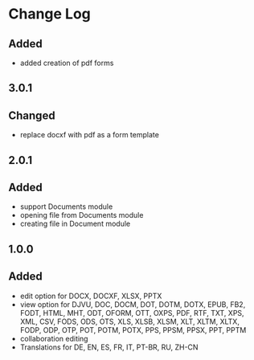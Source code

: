 # Change Log

## Added

- added creation of pdf forms

## 3.0.1

## Changed

- replace docxf with pdf as a form template

## 2.0.1

## Added

- support Documents module
- opening file from Documents module
- creating file in Document module

## 1.0.0

## Added

- edit option for DOCX, DOCXF, XLSX, PPTX
- view option for DJVU, DOC, DOCM, DOT, DOTM, DOTX, EPUB, FB2, FODT, HTML, MHT, ODT, OFORM, OTT, OXPS, PDF, RTF, TXT,
  XPS, XML, CSV, FODS, ODS, OTS, XLS, XLSB, XLSM, XLT, XLTM, XLTX, FODP, ODP, OTP, POT, POTM, POTX, PPS, PPSM, PPSX,
  PPT, PPTM
- collaboration editing
- Translations for DE, EN, ES, FR, IT, PT-BR, RU, ZH-CN
